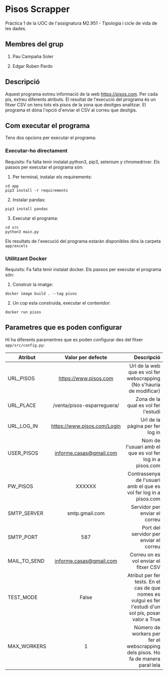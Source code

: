 # Pisos Scrapper
Pràctica 1 de la UOC de l'assignatura M2.951 - Tipologia i cicle de vida de les dades.

## Membres del grup
1. Pau Campaña Soler

2. Edgar Ruben Pardo

## Descripció
Aquest programa extreu informació de la web https://pisos.com. Per cada pis, extreu diferents atributs. El resultat de l'execució del programa és un fitxer CSV on tens tots els pisos de la zona que desitges analitzar. El programa et dóna l'opció d'enviar el CSV al correu que desitgis.

## Com executar el programa
Tens dos opcions per executar el programa: 
### Executar-ho directament
Requisits: Fa falta tenir instalat python3, pip3, selenium y chromedriver.
Els passos per executar el programa són:
1. Per terminal, instalar els requirements: 
```
cd app
pip3 install -r requirements
```
2. Instalar pandas:
```
pip3 install pandas
```
3. Executar el programa:
```
cd src
python3 main.py
```

Els resultats de l'execució del programa estaràn disponibles dins la carpeta `app/excels`

### Utilitzant Docker
Requisits: Fa falta tenir instalat docker.
Els passos per executar el programa són:
1. Construir la imatge:
```
docker image build . --tag pisos
```
2. Un cop esta construida, executar el contenidor:
```
docker run pisos
```

## Parametres que es poden configurar

Hi ha diferents paramentres que es poden configurar des del fitxer `app/src/config.py`:

| Atribut   |      Valor per defecte      |  Descripció |
|----------|:-------------:|------:|
| URL_PISOS |  https://www.pisos.com | Url de la web que es vol fer webscrapping (No s'hauria de modificar) |
| URL_PLACE |    /venta/pisos-esparreguera/   |   Zona de la qual es vol fer l'estudi |
| URL_LOG_IN | https://www.pisos.com/Login |   Url de la pàgina per fer log in |
| USER_PISOS |  informe.casas@gmail.com | Nom de l'usuari amb el que es vol fer log in a pisos.com |
| PW_PISOS |    XXXXXX   |   Contrassenya de l'usuari amb el que es vol fer log in a pisos.com |
| SMTP_SERVER | smtp.gmail.com |    Servidor per enviar el correu |
| SMTP_PORT |  587 | Port del servidor per enviar el correu |
| MAIL_TO_SEND |    informe.casas@gmail.com   |   Correu on es vol enviar el fitxer CSV |
| TEST_MODE | False |  Atribut per fer tests. En el cas de que nomes es vulgui es fer l'estudi d'un sol pis, posar valor a True  |
| MAX_WORKERS |  1 | Número de workers per fer el webscrapping dels pisos. Ho fa de manera paral·lela |

